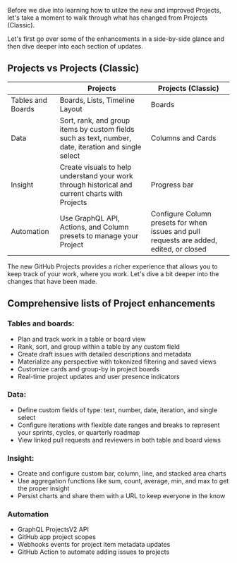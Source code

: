 Before we dive into learning how to utilze the new and improved Projects, let's take a moment to walk through what has changed from Projects (Classic).

Let's first go over some of the enhancements in a side-by-side glance and then dive deeper into each section of updates.

## Projects vs Projects (Classic)
|  | Projects | Projects (Classic) | 
|--------|--------|--------| 
| Tables and Boards | Boards, Lists, Timeline Layout | Boards | 
| Data | Sort, rank, and group items by custom fields such as text, number, date, iteration and single select | Columns and Cards | 
| Insight |  Create visuals to help understand your work through historical and current charts with Projects | Progress bar | 
| Automation | Use GraphQL API, Actions, and Column presets to manage your Project | Configure Column presets for when issues and pull requests are added, edited, or closed | 

The new GitHub Projects provides a richer experience that allows you to keep track of your work, where you work. Let's dive a bit deeper into the changes that have been made.

## Comprehensive lists of Project enhancements

### Tables and boards:
- Plan and track work in a table or board view
- Rank, sort, and group within a table by any custom field
- Create draft issues with detailed descriptions and metadata
- Materialize any perspective with tokenized filtering and saved views
- Customize cards and group-by in project boards
- Real-time project updates and user presence indicators

### Data:
- Define custom fields of type: text, number, date, iteration, and single select
- Configure iterations with flexible date ranges and breaks to represent your sprints, cycles, or quarterly roadmap
- View linked pull requests and reviewers in both table and board views

### Insight:
- Create and configure custom bar, column, line, and stacked area charts
- Use aggregation functions like sum, count, average, min, and max to get the proper insight
- Persist charts and share them with a URL to keep everyone in the know

### Automation
- GraphQL ProjectsV2 API
- GitHub app project scopes
- Webhooks events for project item metadata updates
- GitHub Action to automate adding issues to projects

